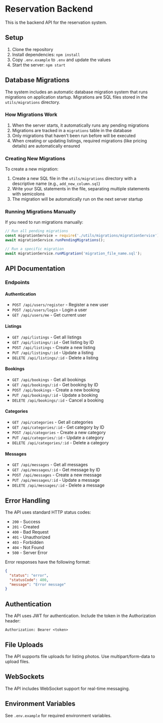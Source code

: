 # Reservation Backend

This is the backend API for the reservation system.

## Setup

1. Clone the repository
2. Install dependencies: `npm install`
3. Copy `.env.example` to `.env` and update the values
4. Start the server: `npm start`

## Database Migrations

The system includes an automatic database migration system that runs migrations on application startup. Migrations are SQL files stored in the `utils/migrations` directory.

### How Migrations Work

1. When the server starts, it automatically runs any pending migrations
2. Migrations are tracked in a `migrations` table in the database
3. Only migrations that haven't been run before will be executed
4. When creating or updating listings, required migrations (like pricing details) are automatically ensured

### Creating New Migrations

To create a new migration:

1. Create a new SQL file in the `utils/migrations` directory with a descriptive name (e.g., `add_new_column.sql`)
2. Write your SQL statements in the file, separating multiple statements with semicolons
3. The migration will be automatically run on the next server startup

### Running Migrations Manually

If you need to run migrations manually:

```javascript
// Run all pending migrations
const migrationService = require('./utils/migrations/migrationService');
await migrationService.runPendingMigrations();

// Run a specific migration
await migrationService.runMigration('migration_file_name.sql');
```

## API Documentation

### Endpoints

#### Authentication
- `POST /api/users/register` - Register a new user
- `POST /api/users/login` - Login a user
- `GET /api/users/me` - Get current user

#### Listings
- `GET /api/listings` - Get all listings
- `GET /api/listings/:id` - Get listing by ID
- `POST /api/listings` - Create a new listing
- `PUT /api/listings/:id` - Update a listing
- `DELETE /api/listings/:id` - Delete a listing

#### Bookings
- `GET /api/bookings` - Get all bookings
- `GET /api/bookings/:id` - Get booking by ID
- `POST /api/bookings` - Create a new booking
- `PUT /api/bookings/:id` - Update a booking
- `DELETE /api/bookings/:id` - Cancel a booking

#### Categories
- `GET /api/categories` - Get all categories
- `GET /api/categories/:id` - Get category by ID
- `POST /api/categories` - Create a new category
- `PUT /api/categories/:id` - Update a category
- `DELETE /api/categories/:id` - Delete a category

#### Messages
- `GET /api/messages` - Get all messages
- `GET /api/messages/:id` - Get message by ID
- `POST /api/messages` - Create a new message
- `PUT /api/messages/:id` - Update a message
- `DELETE /api/messages/:id` - Delete a message

## Error Handling

The API uses standard HTTP status codes:

- `200` - Success
- `201` - Created
- `400` - Bad Request
- `401` - Unauthorized
- `403` - Forbidden
- `404` - Not Found
- `500` - Server Error

Error responses have the following format:

```json
{
  "status": "error",
  "statusCode": 400,
  "message": "Error message"
}
```

## Authentication

The API uses JWT for authentication. Include the token in the Authorization header:

```
Authorization: Bearer <token>
```

## File Uploads

The API supports file uploads for listing photos. Use multipart/form-data to upload files.

## WebSockets

The API includes WebSocket support for real-time messaging.

## Environment Variables

See `.env.example` for required environment variables.